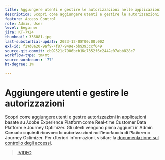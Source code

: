 ```yaml
---
title: Aggiungere utenti e gestire le autorizzazioni nelle applicazioni basate su Adobe Experience Platform
description: Scopri come aggiungere utenti e gestire le autorizzazioni nelle applicazioni basate su Adobe Experience Platform.
feature: Access Control
role: Admin, User
level: Beginner
jira: KT-7924
thumbnail: 336081.jpg
last-substantial-update: 2023-12-08T00:00:00Z
exl-id: f29d8a20-9af9-4f87-949e-bb9393ccf049
source-git-commit: cb97521c7906bcb16c7352f6c2447e07abb828c7
workflow-type: tm+mt
source-wordcount: '77'
ht-degree: 1%

---
```


# Aggiungere utenti e gestire le autorizzazioni

Scopri come aggiungere utenti e gestire autorizzazioni in applicazioni basate su Adobe Experience Platform come Real-time Customer Data Platform e Journey Optimizer. Gli utenti vengono prima aggiunti in Admin Console e quindi ricevono le autorizzazioni nell’interfaccia di Platform o Journey Optimizer. Per ulteriori informazioni, visitare la [documentazione sul controllo degli accessi](https://experienceleague.adobe.com/docs/experience-platform/access-control/home.html?lang=it).

>[!VIDEO](https://video.tv.adobe.com/v/336081?learn=on)
